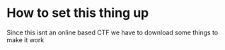 # How to set this thing up

Since this isnt an online based CTF we have to download some things to make it work

